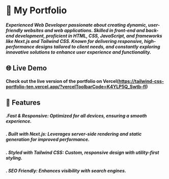 # 🚀 My Portfolio
##### Experienced Web Developer passionate about creating dynamic, user-friendly websites and web applications. Skilled in front-end and back-end development, proficient in HTML, CSS, JavaScript, and frameworks like Next.js and Tailwind CSS. Known for delivering responsive, high-performance designs tailored to client needs, and constantly exploring innovative solutions to enhance user experience and functionality.

## 🌐 Live Demo
#### Check out the live version of the portfolio on Vercel(https://tailwind-css-portfolio-ten.vercel.app/?vercelToolbarCode=K4YLP5Q_Swtb-fI)

## 📂 Features
##### .Fast & Responsive: Optimized for all devices, ensuring a smooth experience.
##### . Built with Next.js: Leverages server-side rendering and static generation for improved performance.
##### . Styled with Tailwind CSS: Custom, responsive design with utility-first styling.
##### . SEO Friendly: Enhances visibility with search engines.

